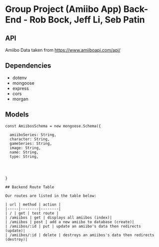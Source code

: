 # Group Project (Amiibo App) Back-End - Rob Bock, Jeff Li, Seb Patin


## API

Amiibo Data taken from https://www.amiiboapi.com/api/


## Dependencies

- dotenv
- mongoose
- express 
- cors
- morgan

## Models

```
const AmiibosSchema = new mongoose.Schema({

  amiiboSeries: String,
  character: String,
  gameSeries: String,
  image: String,
  name: String,
  type: String,




}

## Backend Route Table

Our routes are listed in the table below:

| url | method | action |
|-----|--------|--------|
| / | get | test route |
| /amiibos | get | displays all amiibos (index)|
| /amiibos | post | add a new amiibo to database (create)|
| /amiibos/:id | put | update an amiibo's data then redirects (update)|
| /amiibos/:id | delete | destroys an amiibos's data then redirects (destroy)|


```
